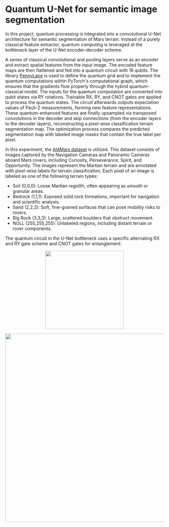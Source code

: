# Quantum U-Net for semantic image segmentation
In this project, quantum processing is integrated into a convolutional U-Net architecture for semantic segmentation of Mars terrain. Instead of a purely classical feature extractor, quantum computing is leveraged at the bottleneck layer of the U-Net encoder-decoder scheme.

A series of classical convolutional and pooling layers serve as an encoder and extract spatial features from the input image. The encoded feature maps are then flattened and fed into a quantum circuit with 16 qubits. The library [PennyLane](https://pennylane.ai/) is used to define the quantum grid and to implement the quantum computations within PyTorch's computational graph, which ensures that the gradients flow properly through the hybrid quantum-classical model. The inputs for the quantum computation are converted into qubit states via RY rotations. Trainable RX, RY, and CNOT gates are applied to process the quantum states. The circuit afterwards outputs expectation values of Pauli-Z measurements, forming new feature representations. These quantum-enhanced features are finally upsampled via transposed convolutions in the decoder and skip connections (from the encoder layers to the decoder layers), reconstructing a pixel-wise classification terrain segmentation map. The optimization process compares the predicted segmentation map with labeled image masks that contain the true label per pixel.

In this experiment, the [AI4Mars dataset](https://data.nasa.gov/Space-Science/AI4MARS-A-Dataset-for-Terrain-Aware-Autonomous-Dri/cykx-2qix/about_data) is utilized. This dataset consists of images captured by the Navigation Cameras and Panoramic Cameras aboard Mars rovers, including Curiosity, Perseverance, Spirit, and Opportunity. The images represent the Martian terrain and are annotated with pixel-wise labels for terrain classification. Each pixel of an image is labeled as one of the following terrain types:

- Soil (0,0,0): Loose Martian regolith, often appearing as smooth or granular areas.
- Bedrock (1,1,1): Exposed solid rock formations, important for navigation and scientific analysis.
- Sand (2,2,2): Soft, fine-grained surfaces that can pose mobility risks to rovers.
- Big Rock (3,3,3): Large, scattered boulders that obstruct movement.
- NULL (255,255,255): Unlabeled regions, including distant terrain or rover components.

The quantum circuit in the U-Net bottleneck uses a specific alternating RX and RY gate scheme and CNOT gates for entanglement:
<p align="center">
<img src="https://github.com/user-attachments/assets/3f1e00e1-c5d2-457e-8e91-e3db59b614cd" width="250"/>
</p>

<p align="center">
<img src="https://github.com/user-attachments/assets/e7432284-8296-4da8-9d63-1f5f176c9af3" width="600"/>
</p>
